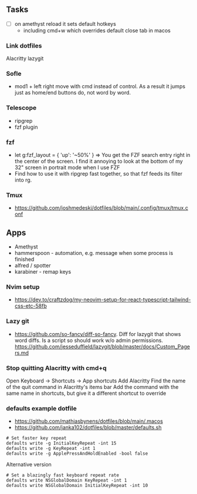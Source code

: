 ## Tasks

- [ ] on amethyst reload it sets default hotkeys
    - including cmd+w which overrides default close tab in macos

### Link dotfiles
Alacritty
lazygit

### Sofle
- mod1 + left right move with cmd instead of control. As a result it jumps just as home/end buttons do, not word by word.

### Telescope
- ripgrep
- fzf plugin

### fzf
- let g:fzf_layout = { 'up': '~50%' }
    => You get the FZF search entry right in the center of the screen. I find it annoying to look at the bottom of my 32" screen in portrait mode when I use FZF
- Find how to use it with ripgrep fast together, so that fzf feeds its filter into rg.

### Tmux
- https://github.com/joshmedeski/dotfiles/blob/main/.config/tmux/tmux.conf


## Apps
* Amethyst
* hammerspoon                           - automation, e.g. message when some process is finished
* alfred / spotter
* karabiner                             - remap keys 

### Nvim setup
- https://dev.to/craftzdog/my-neovim-setup-for-react-typescript-tailwind-css-etc-58fb

### Lazy git
- https://github.com/so-fancy/diff-so-fancy. Diff for lazygit that shows word diffs. Is a script so should work w/o admin permissions. https://github.com/jesseduffield/lazygit/blob/master/docs/Custom_Pagers.md

### Stop quitting Alacritty with cmd+q
Open Keyboard -> Shortcuts -> App shortcuts
Add Alacritty
Find the name of the quit command in Alacritty's items bar
Add the command with the same name in shortcuts, but give it a different shortcut to override

### defaults example dotfile
- https://github.com/mathiasbynens/dotfiles/blob/main/.macos
- https://github.com/janka102/dotfiles/blob/master/defaults.sh

```
# Set faster key repeat
defaults write -g InitialKeyRepeat -int 15
defaults write -g KeyRepeat -int 1
defaults write -g ApplePressAndHoldEnabled -bool false
```

Alternative version
```
# Set a blazingly fast keyboard repeat rate
defaults write NSGlobalDomain KeyRepeat -int 1
defaults write NSGlobalDomain InitialKeyRepeat -int 10
```
